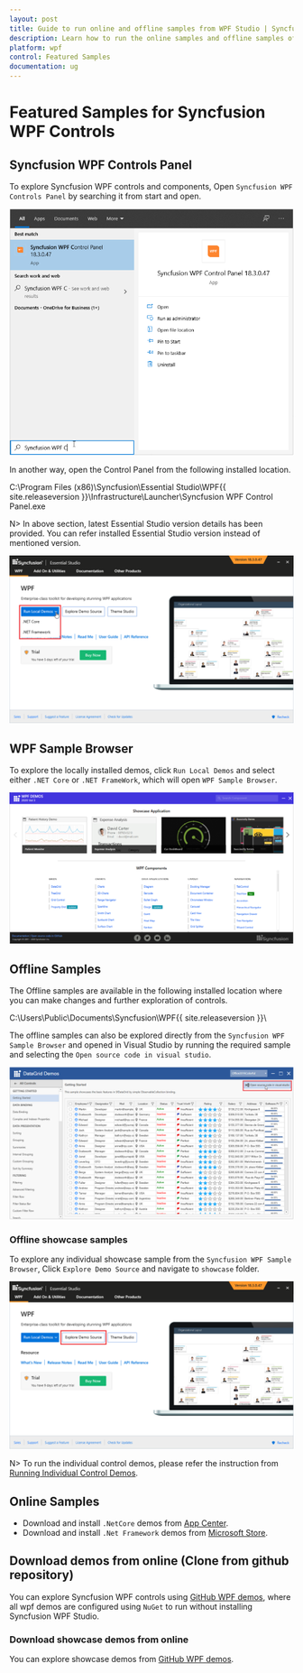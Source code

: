 ```yaml
---
layout: post
title: Guide to run online and offline samples from WPF Studio | Syncfusion
description: Learn how to run the online samples and offline samples of Syncfusion Essential Studio WPF controls and components.
platform: wpf
control: Featured Samples
documentation: ug
---
```


# Featured Samples for Syncfusion WPF Controls

## Syncfusion WPF Controls Panel

To explore Syncfusion WPF controls and components, Open `Syncfusion WPF Controls Panel` by searching it from start and open. 

![WPF Control Panel Search](Guidetorunthesamples_images/wpf-control-panel-search.png)

In another way, open the Control Panel from the following installed location.

C:\Program Files (x86)\Syncfusion\Essential Studio\WPF\{{ site.releaseversion }}\Infrastructure\Launcher\Syncfusion WPF Control Panel.exe

N> In above section, latest Essential Studio version details has been provided. You can refer installed Essential Studio version instead of mentioned version.

![Syncfusion WPF Controls Panel](Guidetorunthesamples_images/syncfusion-wpf-controls-panel.PNG)

## WPF Sample Browser

To explore the locally installed demos, click `Run Local Demos` and select either `.NET Core` or `.NET FrameWork`, which will open `WPF Sample Browser`.

![Syncfusion WPF Sample Browser](Guidetorunthesamples_images/syncfusion-wpf-sample-browser.PNG)

## Offline Samples

The Offline samples are available in the following installed location where you can make changes and further exploration of controls.

C:\Users\Public\Documents\Syncfusion\WPF\{{ site.releaseversion }}\

The offline samples can also be explored directly from the `Syncfusion WPF Sample Browser` and opened in Visual Studio by running the required sample and selecting the `Open source code in visual studio`.

![Exploring Syncfusion WPF Samples from Syncfusion WPF Sample Browser](Guidetorunthesamples_images/Exploring-syncfusion-wpf-Showcase-sample-from-SB.PNG)

### Offline showcase samples

To explore any individual showcase sample from the `Syncfusion WPF Sample Browser`, Click `Explore Demo Source` and navigate to `showcase` folder.

![Exploring Syncfusion WPF Showcase Samples](Guidetorunthesamples_images/Exploring-syncfusion-wpf-Showcase-sample.PNG)

N> To run the individual control demos, please refer the instruction from [Running Individual Control Demos](https://github.com/syncfusion/wpf-demos#running-individual-control-demos). 

## Online Samples

* Download and install `.NetCore` demos from [App Center](https://install.appcenter.ms/orgs/syncfusion-demos/apps/wpf-demos/distribution_groups/release).
* Download and install `.Net Framework` demos from [Microsoft Store](https://www.microsoft.com/en-us/p/syncfusion-wpf-controls-examples/9n99kdhrff6g?activetab=pivot:overviewtab).

## Download demos from online (Clone from github repository)

You can explore Syncfusion WPF controls using [GitHub WPF demos](https://github.com/syncfusion/wpf-demos), where all wpf demos are configured using `NuGet` to run without installing Syncfusion WPF Studio.

### Download showcase demos from online

You can explore showcase demos from [GitHub WPF demos](https://github.com/syncfusion/wpf-demos/tree/master/showcase).
